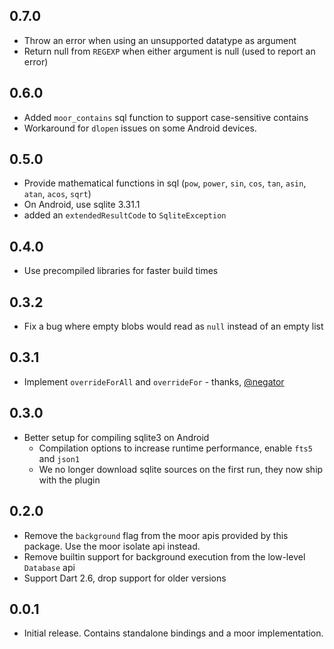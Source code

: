 ## 0.7.0

- Throw an error when using an unsupported datatype as argument
- Return null from `REGEXP` when either argument is null (used to report an error)

## 0.6.0

- Added `moor_contains` sql function to support case-sensitive contains
- Workaround for `dlopen` issues on some Android devices.

## 0.5.0

- Provide mathematical functions in sql (`pow`, `power`, `sin`, `cos`, `tan`, `asin`, `atan`, `acos`, `sqrt`)
- On Android, use sqlite 3.31.1
- added an `extendedResultCode` to `SqliteException`

## 0.4.0

- Use precompiled libraries for faster build times

## 0.3.2

- Fix a bug where empty blobs would read as `null` instead of an empty list

## 0.3.1

- Implement `overrideForAll` and `overrideFor` - thanks, [@negator](https://github.com/negator)

## 0.3.0

- Better setup for compiling sqlite3 on Android
  - Compilation options to increase runtime performance, enable `fts5` and `json1`
  - We no longer download sqlite sources on the first run, they now ship with the plugin

## 0.2.0

- Remove the `background` flag from the moor apis provided by this package. Use the moor isolate api
  instead.
- Remove builtin support for background execution from the low-level `Database` api
- Support Dart 2.6, drop support for older versions

## 0.0.1

- Initial release. Contains standalone bindings and a moor implementation.